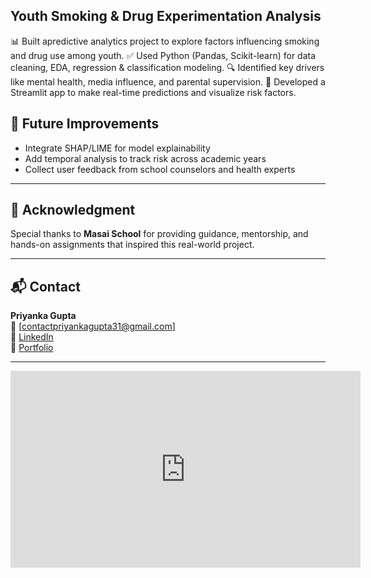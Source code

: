 ## Youth Smoking & Drug Experimentation Analysis

📊 Built apredictive analytics project to explore factors influencing smoking and drug use among youth.
✅ Used Python (Pandas, Scikit-learn) for data cleaning, EDA, regression & classification modeling.
🔍 Identified key drivers like mental health, media influence, and parental supervision.
🚀 Developed a Streamlit app to make real-time predictions and visualize risk factors.

## 📌 Future Improvements

- Integrate SHAP/LIME for model explainability
- Add temporal analysis to track risk across academic years
- Collect user feedback from school counselors and health experts

---

## 🙏 Acknowledgment

Special thanks to **Masai School** for providing guidance, mentorship, and hands-on assignments that inspired this real-world project.

---

## 📬 Contact

**Priyanka Gupta**  
📧 [contactpriyankagupta31@gmail.com]  
🔗 [LinkedIn](https://www.linkedin.com/in/priyanka-gupta-50988199)  
📁 [Portfolio](https://github.com/Gpriyanka31)

---




<iframe width="560" height="315" src="https://www.youtube.com/embed/_cS5r2PscJQ?si=-FvkcfFVuGIxswcG" title="YouTube video player" frameborder="0" allow="accelerometer; autoplay; clipboard-write; encrypted-media; gyroscope; picture-in-picture; web-share" referrerpolicy="strict-origin-when-cross-origin" allowfullscreen></iframe>

